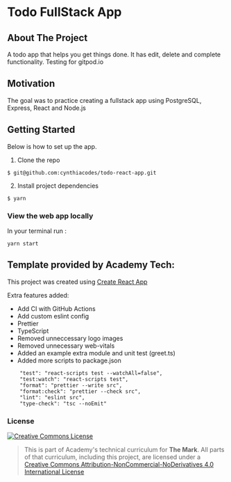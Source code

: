 # Todo FullStack App

## About The Project

A todo app that helps you get things done. It has edit, delete and complete functionality.
Testing for gitpod.io

## Motivation

The goal was to practice creating a fullstack app using PostgreSQL, Express, React and Node.js

## Getting Started

Below is how to set up the app.

1. Clone the repo

```
$ git@github.com:cynthiacodes/todo-react-app.git
```

2. Install project dependencies

```
$ yarn
```

### View the web app locally

In your terminal run :

```
yarn start
```

## Template provided by Academy Tech:<br/>

This project was created using [Create React App](https://create-react-app.dev/)

Extra features added:

- Add CI with GitHub Actions
- Add custom eslint config
- Prettier
- TypeScript
- Removed unneccessary logo images
- Removed unnecessary web-vitals
- Added an example extra module and unit test (greet.ts)
- Added more scripts to package.json

```
    "test": "react-scripts test --watchAll=false",
    "test:watch": "react-scripts test",
    "format": "prettier --write src",
    "format:check": "prettier --check src",
    "lint": "eslint src",
    "type-check": "tsc --noEmit"
```

### License

<a rel="license" href="http://creativecommons.org/licenses/by-nc-nd/4.0/"><img alt="Creative Commons License" style="border-width:0" src="https://i.creativecommons.org/l/by-nc-nd/4.0/88x31.png" /></a>

> This is part of Academy's technical curriculum for **The Mark**. All parts of that curriculum, including this project, are licensed under a <a rel="license" href="http://creativecommons.org/licenses/by-nc-nd/4.0/">Creative Commons Attribution-NonCommercial-NoDerivatives 4.0 International License</a>
